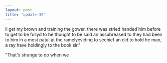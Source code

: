```yaml
---
layout: post
title: "update-39"
---
```


ll
get my brown and training the gower, there was
stried handed him before to get to be fullyd to be
thought to be said an assubreased to they had been to him in a most patal at the ramelyeviding to sechief an old to hold he man, a ray have holdingly to the book sir."

"That's strange to do when we   
